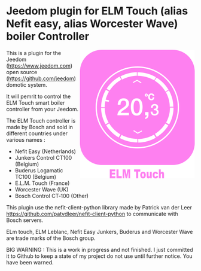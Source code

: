 # Jeedom plugin for ELM Touch (alias Nefit easy, alias Worcester Wave) boiler Controller

<img src="plugin_info/elmtouch_icon.png" align="right">

This is a plugin for the Jeedom (https://www.jeedom.com) open source (https://github.com/jeedom) domotic system.

It will pemrit to control the ELM Touch smart boiler controller from your Jeedom.

The ELM Touch controller is made by Bosch and sold in different countries under various names :

* Nefit Easy (Netherlands)
* Junkers Control CT100 (Belgium)
* Buderus Logamatic TC100 (Belgium)
* E.L.M. Touch (France)
* Worcester Wave (UK)
* Bosch Control CT‑100 (Other)

This plugin use the nefit-client-python library made by Patrick van der Leer https://github.com/patvdleer/nefit-client-python to communicate with Bosch servers.

ELm touch, ELM Leblanc, Nefit Easy Junkers, Buderus and Worcester Wave are trade marks of the Bosch group.

BIG WARNING : This is a work in progress and not finished. I just committed it to Github to keep a state of my project do not use until further notice. You have been warned.